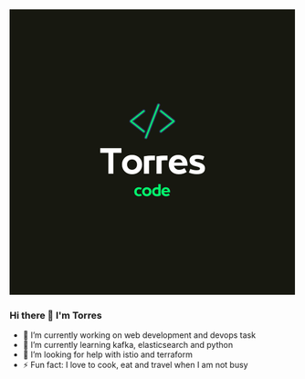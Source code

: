 

<img src="https://github.com/heartTorres/heartTorres/blob/main/MyLogo.png" alt="towerBanner" width="500" height="500"/>

### Hi there 👋 I'm Torres

- 🔭 I’m currently working on web development and devops task
- 🌱 I’m currently learning kafka, elasticsearch and python
- 🤔 I’m looking for help with istio and terraform
- ⚡ Fun fact: I love to cook, eat and travel when I am not busy

<!--
**heartTorres/heartTorres** is a ✨ _special_ ✨ repository because its `README.md` (this file) appears on your GitHub profile.

Here are some ideas to get you started:

- 🔭 I’m currently working on web development and devops task
- 🌱 I’m currently learning kafka, elasticsearch and python
- 🤔 I’m looking for help with istio, terraform and microservice architecture
- ⚡ Fun fact: I love to cook, eat and travel when I am not busy
-->

